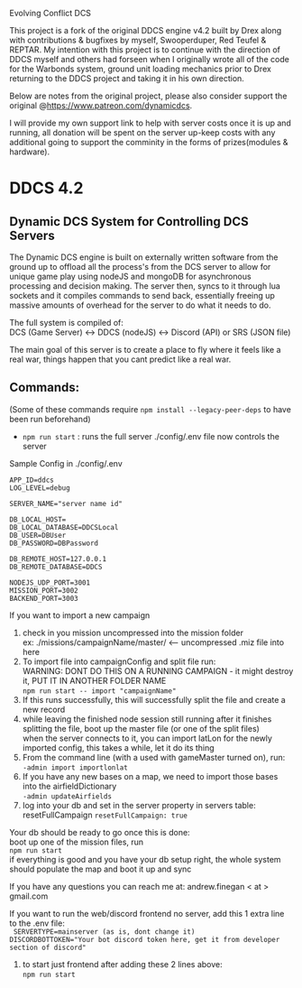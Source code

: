 Evolving Conflict DCS 

This project is a fork of the original DDCS engine v4.2 built by Drex along with contributions & bugfixes by myself, Swooperduper, Red Teufel & REPTAR. My intention with this project is to continue with the direction of DDCS myself and others had forseen when I originally wrote all of the code for the Warbonds system, ground unit loading mechanics prior to Drex returning to the DDCS project and taking it in his own direction.

Below are notes from the original project, please also consider support the original @https://www.patreon.com/dynamicdcs.

I will provide my own support link to help with server costs once it is up and running, all donation will be spent on the server up-keep costs with any additional going to support the comminity in the forms of prizes(modules & hardware).

# DDCS 4.2
## Dynamic DCS System for Controlling DCS Servers
The Dynamic DCS engine is built on externally written software from the ground up to offload all the process's from the DCS server to allow for unique game play using nodeJS and mongoDB for asynchronous processing and decision making.
The server then, syncs to it through lua sockets and it compiles commands to send back, essentially freeing up massive amounts of overhead for the server to do what it needs to do.<br>

The full system is compiled of:<br>
DCS (Game Server) <-> DDCS (nodeJS) <-> Discord (API) or SRS (JSON file)

The main goal of this server is to create a place to fly where it feels like a real war, things happen that you cant predict like a real war.

## Commands:
(Some of these commands require `npm install --legacy-peer-deps` to have been run beforehand)
- `npm run start` : runs the full server
./config/.env file now controls the server

Sample Config in ./config/.env
````
APP_ID=ddcs
LOG_LEVEL=debug

SERVER_NAME="server name id"

DB_LOCAL_HOST=
DB_LOCAL_DATABASE=DDCSLocal
DB_USER=DBUser
DB_PASSWORD=DBPassword

DB_REMOTE_HOST=127.0.0.1
DB_REMOTE_DATABASE=DDCS

NODEJS_UDP_PORT=3001
MISSION_PORT=3002
BACKEND_PORT=3003
````

If you want to import a new campaign
1. check in you mission uncompressed into the mission folder <br>
ex: ./missions/campaignName/master/  <-- uncompressed .miz file into here
2. To import file into campaignConfig and split file run:<br>
WARNING: DONT DO THIS ON A RUNNING CAMPAIGN - it might destroy it, PUT IT IN ANOTHER FOLDER NAME<br>
`npm run start -- import "campaignName"`
3. If this runs successfully, this will successfully split the file and create a new record
4. while leaving the finished node session still running after it finishes splitting the file, boot up the master file (or one of the split files)<br>
when the server connects to it, you can import latLon for the newly imported config, this takes a while, let it do its thing
5. From the command line (with a used with gameMaster turned on), run:<br>
`-admin import importlonlat` 
6. If you have any new bases on a map, we need to import those bases into the airfieldDictionary<br>
`-admin updateAirfields`
7. log into your db and set in the server property in servers table:<br>resetFullCampaign 
`resetFullCampaign: true`

Your db should be ready to go once this is done:<br>
boot up one of the mission files, run<br>
`npm run start`<br>
if everything is good and you have your db setup right, the whole system should populate the map and boot it up and sync

If you have any questions you can reach me at: andrew.finegan < at > gmail.com


If you want to run the web/discord frontend no server, add this 1 extra line to the .env file:<br>
`
SERVERTYPE=mainserver (as is, dont change it)`<br>
`DISCORDBOTTOKEN="Your bot discord token here, get it from developer section of discord"
`
1. to start just frontend after adding these 2 lines above:<br>
`npm run start`
